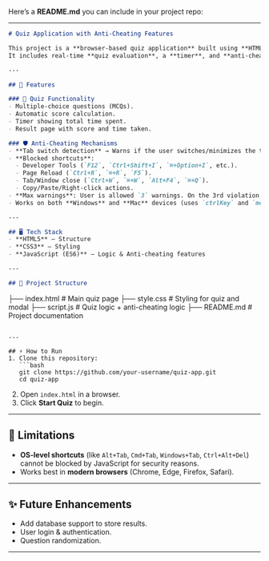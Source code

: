 Here’s a **README.md** you can include in your project repo:

---

```markdown
# Quiz Application with Anti-Cheating Features

This project is a **browser-based quiz application** built using **HTML, CSS, and JavaScript**, with a strong focus on **exam integrity**.  
It includes real-time **quiz evaluation**, a **timer**, and **anti-cheating mechanisms** to prevent unfair practices.

---

## 🚀 Features

### 📖 Quiz Functionality
- Multiple-choice questions (MCQs).
- Automatic score calculation.
- Timer showing total time spent.
- Result page with score and time taken.

### 🛡️ Anti-Cheating Mechanisms
- **Tab switch detection** → Warns if the user switches/minimizes the tab.
- **Blocked shortcuts**:
  - Developer Tools (`F12`, `Ctrl+Shift+I`, `⌘+Option+I`, etc.).
  - Page Reload (`Ctrl+R`, `⌘+R`, `F5`).
  - Tab/Window close (`Ctrl+W`, `⌘+W`, `Alt+F4`, `⌘+Q`).
  - Copy/Paste/Right-click actions.
- **Max warnings**: User is allowed `3` warnings. On the 3rd violation, the exam is closed automatically.
- Works on both **Windows** and **Mac** devices (uses `ctrlKey` and `metaKey` detection).

---

## 🖥️ Tech Stack
- **HTML5** – Structure
- **CSS3** – Styling
- **JavaScript (ES6)** – Logic & Anti-cheating features

---

## 📂 Project Structure
```

├── index.html        # Main quiz page
├── style.css         # Styling for quiz and modal
├── script.js         # Quiz logic + anti-cheating logic
├── README.md         # Project documentation

````

---

## ⚡ How to Run
1. Clone this repository:
   ```bash
   git clone https://github.com/your-username/quiz-app.git
   cd quiz-app
````

2. Open `index.html` in a browser.
3. Click **Start Quiz** to begin.

---

## 🛑 Limitations

* **OS-level shortcuts** (like `Alt+Tab`, `Cmd+Tab`, `Windows+Tab`, `Ctrl+Alt+Del`) cannot be blocked by JavaScript for security reasons.
* Works best in **modern browsers** (Chrome, Edge, Firefox, Safari).

---

## ✨ Future Enhancements

* Add database support to store results.
* User login & authentication.
* Question randomization.

---


